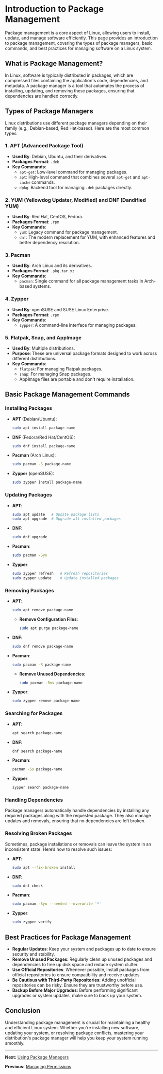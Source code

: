 # Introduction to Package Management

Package management is a core aspect of Linux, allowing users to install, update, and manage software efficiently. This page provides an introduction to package management, covering the types of package managers, basic commands, and best practices for managing software on a Linux system.

## What is Package Management?

In Linux, software is typically distributed in packages, which are compressed files containing the application's code, dependencies, and metadata. A package manager is a tool that automates the process of installing, updating, and removing these packages, ensuring that dependencies are handled correctly.

## Types of Package Managers

Linux distributions use different package managers depending on their family (e.g., Debian-based, Red Hat-based). Here are the most common types:

### 1. **APT (Advanced Package Tool)**

- **Used By**: Debian, Ubuntu, and their derivatives.
- **Packages Format**: `.deb`
- **Key Commands**:
  - `apt-get`: Low-level command for managing packages.
  - `apt`: High-level command that combines several `apt-get` and `apt-cache` commands.
  - `dpkg`: Backend tool for managing `.deb` packages directly.

### 2. **YUM (Yellowdog Updater, Modified) and DNF (Dandified YUM)**

- **Used By**: Red Hat, CentOS, Fedora.
- **Packages Format**: `.rpm`
- **Key Commands**:
  - `yum`: Legacy command for package management.
  - `dnf`: The modern replacement for YUM, with enhanced features and better dependency resolution.

### 3. **Pacman**

- **Used By**: Arch Linux and its derivatives.
- **Packages Format**: `.pkg.tar.xz`
- **Key Commands**:
  - `pacman`: Single command for all package management tasks in Arch-based systems.

### 4. **Zypper**

- **Used By**: openSUSE and SUSE Linux Enterprise.
- **Packages Format**: `.rpm`
- **Key Commands**:
  - `zypper`: A command-line interface for managing packages.

### 5. **Flatpak, Snap, and AppImage**

- **Used By**: Multiple distributions.
- **Purpose**: These are universal package formats designed to work across different distributions.
- **Key Commands**:
  - `flatpak`: For managing Flatpak packages.
  - `snap`: For managing Snap packages.
  - AppImage files are portable and don't require installation.

## Basic Package Management Commands

### Installing Packages

- **APT** (Debian/Ubuntu):

  ```bash
  sudo apt install package-name
  ```

- **DNF** (Fedora/Red Hat/CentOS):

  ```bash
  sudo dnf install package-name
  ```

- **Pacman** (Arch Linux):

  ```bash
  sudo pacman -S package-name
  ```

- **Zypper** (openSUSE):

  ```bash
  sudo zypper install package-name
  ```

### Updating Packages

- **APT**:

  ```bash
  sudo apt update   # Update package lists
  sudo apt upgrade  # Upgrade all installed packages
  ```

- **DNF**:

  ```bash
  sudo dnf upgrade
  ```

- **Pacman**:

  ```bash
  sudo pacman -Syu
  ```

- **Zypper**:

  ```bash
  sudo zypper refresh   # Refresh repositories
  sudo zypper update    # Update installed packages
  ```

### Removing Packages

- **APT**:

  ```bash
  sudo apt remove package-name
  ```

  - **Remove Configuration Files**:

    ```bash
    sudo apt purge package-name
    ```

- **DNF**:

  ```bash
  sudo dnf remove package-name
  ```

- **Pacman**:

  ```bash
  sudo pacman -R package-name
  ```

  - **Remove Unused Dependencies**:

    ```bash
    sudo pacman -Rns package-name
    ```

- **Zypper**:

  ```bash
  sudo zypper remove package-name
  ```

### Searching for Packages

- **APT**:

  ```bash
  apt search package-name
  ```

- **DNF**:

  ```bash
  dnf search package-name
  ```

- **Pacman**:

  ```bash
  pacman -Ss package-name
  ```

- **Zypper**:

  ```bash
  zypper search package-name
  ```

### Handling Dependencies

Package managers automatically handle dependencies by installing any required packages along with the requested package. They also manage updates and removals, ensuring that no dependencies are left broken.

### Resolving Broken Packages

Sometimes, package installations or removals can leave the system in an inconsistent state. Here’s how to resolve such issues:

- **APT**:

  ```bash
  sudo apt --fix-broken install
  ```

- **DNF**:

  ```bash
  sudo dnf check
  ```

- **Pacman**:

  ```bash
  sudo pacman -Syu --needed --overwrite '*'
  ```

- **Zypper**:

  ```bash
  sudo zypper verify
  ```

## Best Practices for Package Management

- **Regular Updates**: Keep your system and packages up to date to ensure security and stability.
- **Remove Unused Packages**: Regularly clean up unused packages and dependencies to free up disk space and reduce system clutter.
- **Use Official Repositories**: Whenever possible, install packages from official repositories to ensure compatibility and receive updates.
- **Be Cautious with Third-Party Repositories**: Adding unofficial repositories can be risky. Ensure they are trustworthy before use.
- **Backup Before Major Upgrades**: Before performing significant upgrades or system updates, make sure to back up your system.

## Conclusion

Understanding package management is crucial for maintaining a healthy and efficient Linux system. Whether you're installing new software, updating your system, or resolving package conflicts, mastering your distribution's package manager will help you keep your system running smoothly.

---

**Next:** [Using Package Managers](./2.%20Using%20Package%20Managers/1.%20Readme.md)

**Previous:** [Managing Permissions](../04.%20User%20and%20Group%20Management/2.%20Managing%20Permissions.md)
